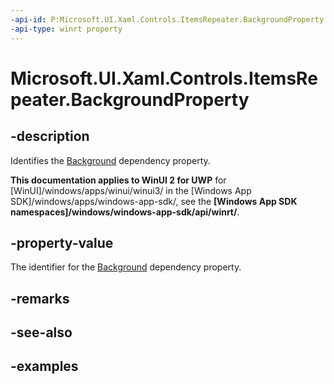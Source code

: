 ```yaml
---
-api-id: P:Microsoft.UI.Xaml.Controls.ItemsRepeater.BackgroundProperty
-api-type: winrt property
---
```


# Microsoft.UI.Xaml.Controls.ItemsRepeater.BackgroundProperty

<!--
public static Windows.UI.Xaml.DependencyProperty BackgroundProperty { get; }
-->

## -description

Identifies the [Background](itemsrepeater_background.md) dependency property.

**This documentation applies to WinUI 2 for UWP** for [WinUI]/windows/apps/winui/winui3/ in the [Windows App SDK]/windows/apps/windows-app-sdk/, see the **[Windows App SDK namespaces]/windows/windows-app-sdk/api/winrt/**.

## -property-value

The identifier for the [Background](itemsrepeater_background.md) dependency property.

## -remarks

## -see-also

## -examples

